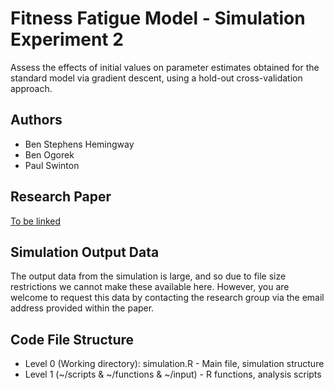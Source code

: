 # Fitness Fatigue Model - Simulation Experiment 2

Assess the effects of initial values on parameter estimates obtained for the standard model via gradient descent, using a hold-out cross-validation approach.

## Authors
* Ben Stephens Hemingway
* Ben Ogorek
* Paul Swinton

## Research Paper
[To be linked](github.com/bsh2)

## Simulation Output Data
The output data from the simulation is large, and so due to file size restrictions we cannot make these available here. However, you are welcome to request this data by contacting the research group via the email address provided within the paper.

## Code File Structure
* Level 0 (Working directory): simulation.R - Main file, simulation structure
* Level 1 (~/scripts & ~/functions & ~/input) - R functions, analysis scripts
